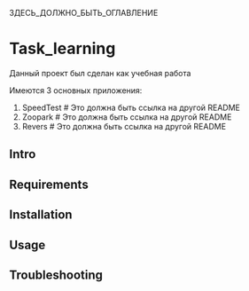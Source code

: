 ЗДЕСЬ_ДОЛЖНО_БЫТЬ_ОГЛАВЛЕНИЕ

# Task_learning
Данный проект был сделан как учебная работа

Имеются 3 основных приложения:
1. SpeedTest # Это должна быть ссылка на другой README
2. Zoopark # Это должна быть ссылка на другой README
3. Revers # Это должна быть ссылка на другой README

## Intro

## Requirements

## Installation

## Usage

## Troubleshooting